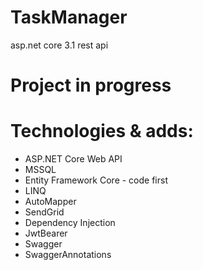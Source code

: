 # TaskManager
asp.net core 3.1 rest api

# Project in progress


# Technologies & adds:

- ASP.NET Core Web API
- MSSQL
- Entity Framework Core - code first
- LINQ
- AutoMapper
- SendGrid
- Dependency Injection
- JwtBearer
- Swagger
- SwaggerAnnotations
